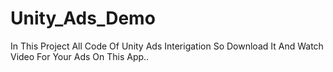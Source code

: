 # Unity_Ads_Demo

In This Project All Code Of Unity Ads Interigation So Download It And Watch Video For Your Ads On This App..

